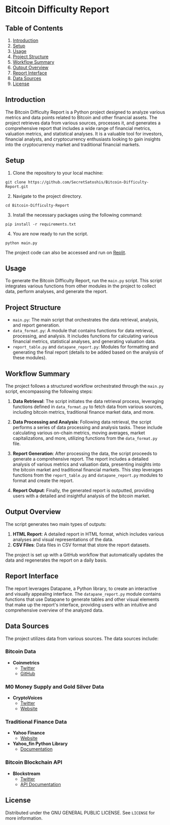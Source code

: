 # Bitcoin Difficulty Report

## Table of Contents
1. [Introduction](#introduction)
2. [Setup](#setup)
3. [Usage](#usage)
4. [Project Structure](#project-structure)
5. [Workflow Summary](#workflow-summary)
6. [Output Overview](#output-overview)
7. [Report Interface](#report-interface)
8. [Data Sources](#data-sources)
9. [License](#license)

## Introduction
The Bitcoin Difficulty Report is a Python project designed to analyze various metrics and data points related to Bitcoin and other financial assets. The project retrieves data from various sources, processes it, and generates a comprehensive report that includes a wide range of financial metrics, valuation metrics, and statistical analyses. It is a valuable tool for investors, financial analysts, and cryptocurrency enthusiasts looking to gain insights into the cryptocurrency market and traditional financial markets.

## Setup
1. Clone the repository to your local machine:
 ```
git clone https://github.com/SecretSatoshis/Bitcoin-Difficulty-Report.git
 ```
2. Navigate to the project directory.
 ```
cd Bitcoin-Difficulty-Report
 ```
3. Install the necessary packages using the following command:
 ```
pip install -r requirements.txt
 ```
4. You are now ready to run the script.
 ```
python main.py
 ```

The project code can also be accessed and run on [Replit](https://replit.com/@SecretSatoshis/Bitcoin-Difficulty-Report).

## Usage
To generate the Bitcoin Difficulty Report, run the `main.py` script. This script integrates various functions from other modules in the project to collect data, perform analyses, and generate the report.


## Project Structure
- `main.py`: The main script that orchestrates the data retrieval, analysis, and report generation.
- `data_format.py`: A module that contains functions for data retrieval, processing, and analysis. It includes functions for calculating various financial metrics, statistical analyses, and generating valuation data.
- `report_table.py` and `datapane_report.py`: Modules for formatting and generating the final report (details to be added based on the analysis of these modules).

## Workflow Summary
The project follows a structured workflow orchestrated through the `main.py` script, encompassing the following steps:

1. **Data Retrieval**: The script initiates the data retrieval process, leveraging functions defined in `data_format.py` to fetch data from various sources, including bitcoin metrics, traditional finance market data, and more.

2. **Data Processing and Analysis**: Following data retrieval, the script performs a series of data processing and analysis tasks. These include calculating various on-chain metrics, moving averages, market capitalizations, and more, utilizing functions from the `data_format.py` file.

3. **Report Generation**: After processing the data, the script proceeds to generate a comprehensive report. The report includes a detailed analysis of various metrics and valuation data, presenting insights into the bitcoin market and traditional financial markets. This step leverages functions from the `report_table.py` and `datapane_report.py` modules to format and create the report.

4. **Report Output**: Finally, the generated report is outputted, providing users with a detailed and insightful analysis of the bitcoin market.

## Output Overview
The script generates two main types of outputs:
1. **HTML Report**: A detailed report in HTML format, which includes various analyses and visual representations of the data.
2. **CSV Files**: Data files in CSV format that store the report datasets.

The project is set up with a GitHub workflow that automatically updates the data and regenerates the report on a daily basis.

## Report Interface
The report leverages Datapane, a Python library, to create an interactive and visually appealing interface. The `datapane_report.py` module contains functions that use Datapane to generate tables and other visual elements that make up the report's interface, providing users with an intuitive and comprehensive overview of the analyzed data.

## Data Sources
The project utilizes data from various sources. The data sources include:

### Bitcoin Data
- **Coinmetrics**
  - [Twitter](https://twitter.com/coinmetrics)
  - [GitHub](https://github.com/coinmetrics/data/tree/master/csv)

### M0 Money Supply and Gold Silver Data
- **CryptoVoices**
  - [Twitter](https://twitter.com/crypto_voices?lang=en)
  - [Website](https://porkopolis.io/basemoney)

### Traditional Finance Data
- **Yahoo Finance**
  - [Website](https://finance.yahoo.com/)
- **Yahoo_fin Python Library**
  - [Documentation](https://theautomatic.net/yahoo_fin-documentation/)

### Bitcoin Blockchain API
- **Blockstream**
  - [Twitter](https://twitter.com/Blockstream)
  - [API Documentation](https://github.com/Blockstream/esplora/blob/master/API.md)

## License
Distributed under the GNU GENERAL PUBLIC LICENSE. See `LICENSE` for more information.